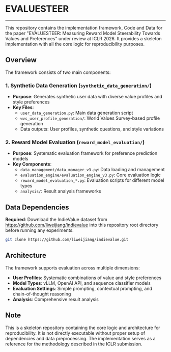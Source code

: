 # EVALUESTEER
---

This repository contains the implementation framework, Code and Data for the paper "EVALUESTEER: Measuring Reward Model Steerability Towards Values and Preferences" under review at ICLR 2026. It provides a skeleton implementation with all the core logic for reproducibility purposes.

## Overview

The framework consists of two main components:

### 1. Synthetic Data Generation (`synthetic_data_generation/`)
- **Purpose**: Generates synthetic user data with diverse value profiles and style preferences
- **Key Files**:
  - `user_data_generation.py`: Main data generation script
  - `wvs_user_profile_generation/`: World Values Survey-based profile generation
  - Data outputs: User profiles, synthetic questions, and style variations

### 2. Reward Model Evaluation (`reward_model_evaluation/`)
- **Purpose**: Systematic evaluation framework for preference prediction models
- **Key Components**:
  - `data_management/data_manager_v3.py`: Data loading and management
  - `evaluation_engine/evaluation_engine_v3.py`: Core evaluation logic
  - `reward_model_evaluation_*.py`: Evaluation scripts for different model types
  - `analysis/`: Result analysis frameworks

## Data Dependencies

**Required**: Download the IndieValue dataset from https://github.com/liweijiang/indievalue into this repository root directory before running any experiments.

```bash
git clone https://github.com/liweijiang/indievalue.git
```

## Architecture

The framework supports evaluation across multiple dimensions:
- **User Profiles**: Systematic combinations of value and style preferences
- **Model Types**: vLLM, OpenAI API, and sequence classifier models
- **Evaluation Settings**: Simple prompting, contextual prompting, and chain-of-thought reasoning
- **Analysis**: Comprehensive result analysis

## Note

This is a skeleton repository containing the core logic and architecture for reproducibility. It is not directly executable without proper setup of dependencies and data preprocessing. The implementation serves as a reference for the methodology described in the ICLR submission.
